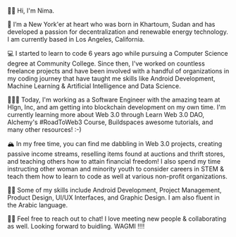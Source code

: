 ### 
👋🏽 Hi, I'm Nima.

🌇 I’m a New York'er at heart who was born in Khartoum, Sudan and has developed a passion for decentralization and renewable energy technology. I am currently based in Los Angeles, California. 

💻 I started to learn to code 6 years ago while pursuing a Computer Science degree at Community College. Since then, I've worked on countless freelance projects and have been involved with a handful of organizations in my coding journey that have taught me skills like Android Development, Machine Learning & Artificial Intelligence and Data Science. 

👩🏾‍💻 Today, I'm working as a Software Engineer with the amazing team at Hlgn, Inc, and am getting into blockchain development on my own time. I'm currently learning more about Web 3.0 through Learn Web 3.0 DAO, Alchemy's #RoadToWeb3 Course, Buildspaces awesome tutorials, and many other resources! :-)   

🏔 In my free time, you can find me dabbling in Web 3.0 projects, creating passive income streams, reselling items found at auctions and thrift stores, and teaching others how to attain financial freedom! I also spend my time instructing other woman and minority youth to consider careers in STEM & teach them how to learn to code as well at various non-profit organizations.

💪🏽 Some of my skills include Android Development, Project Management, Product Design, UI/UX Interfaces, and Graphic Design. I am also fluent in the Arabic language. 

👋🏽 Feel free to reach out to chat! I love meeting new people & collaborating as well. Looking forward to buidling. WAGMI !!!! 
###

<!--
**niemacodes/niemacodes** is a ✨ _special_ ✨ repository because its `README.md` (this file) appears on your GitHub profile.

